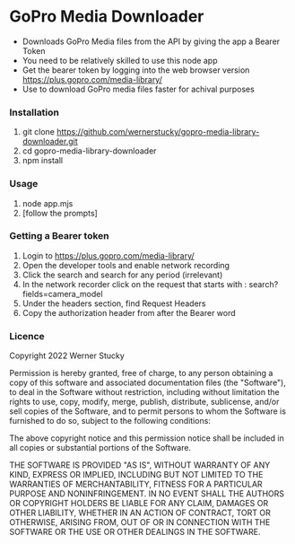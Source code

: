 # GoPro Media Downloader

 *  Downloads GoPro Media files from the API by giving the app a Bearer Token
 *  You need to be relatively skilled to use this node app
 *  Get the bearer token by logging into the web browser version https://plus.gopro.com/media-library/
 *  Use to download GoPro media files faster for achival purposes


### Installation

 1. git clone https://github.com/wernerstucky/gopro-media-library-downloader.git
 2. cd gopro-media-library-downloader
 3. npm install


### Usage
 1. node app.mjs
 2. [follow the prompts]


### Getting a Bearer token

 1. Login to https://plus.gopro.com/media-library/
 2. Open the developer tools and enable network recording
 3. Click the search and search for any period (irrelevant)
 4. In the network recorder click on the request that starts with : search?fields=camera_model
 5. Under the headers section, find Request Headers
 6. Copy the authorization header from after the Bearer word


### Licence

Copyright 2022 Werner Stucky

Permission is hereby granted, free of charge, to any person obtaining a copy of this software and associated documentation files (the "Software"), to deal in the Software without restriction, including without limitation the rights to use, copy, modify, merge, publish, distribute, sublicense, and/or sell copies of the Software, and to permit persons to whom the Software is furnished to do so, subject to the following conditions:

The above copyright notice and this permission notice shall be included in all copies or substantial portions of the Software.

THE SOFTWARE IS PROVIDED "AS IS", WITHOUT WARRANTY OF ANY KIND, EXPRESS OR IMPLIED, INCLUDING BUT NOT LIMITED TO THE WARRANTIES OF MERCHANTABILITY, FITNESS FOR A PARTICULAR PURPOSE AND NONINFRINGEMENT. IN NO EVENT SHALL THE AUTHORS OR COPYRIGHT HOLDERS BE LIABLE FOR ANY CLAIM, DAMAGES OR OTHER LIABILITY, WHETHER IN AN ACTION OF CONTRACT, TORT OR OTHERWISE, ARISING FROM, OUT OF OR IN CONNECTION WITH THE SOFTWARE OR THE USE OR OTHER DEALINGS IN THE SOFTWARE.
